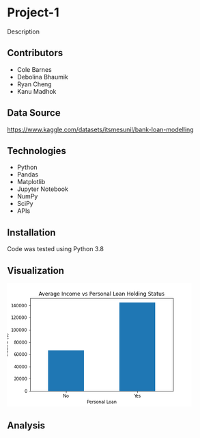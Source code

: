 # Project-1
Description

## Contributors
* Cole Barnes
* Debolina Bhaumik
* Ryan Cheng
* Kanu Madhok

## Data Source
https://www.kaggle.com/datasets/itsmesunil/bank-loan-modelling

## Technologies
* Python
* Pandas
* Matplotlib
* Jupyter Notebook
* NumPy
* SciPy
* APIs

## Installation
Code was tested using Python 3.8

## Visualization
![Test](/data_retrieval/plots/income_loans_bar.png)

## Analysis
